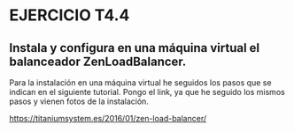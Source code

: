 # EJERCICIO T4.4

## Instala y configura en una máquina virtual el balanceador ZenLoadBalancer.

Para la instalación en una máquina virtual he seguidos los pasos que se indican en el siguiente tutorial. Pongo el link, ya que he seguido los mismos pasos y vienen fotos de la instalación.

https://titaniumsystem.es/2016/01/zen-load-balancer/
